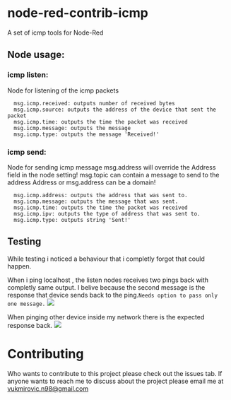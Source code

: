 # node-red-contrib-icmp
A set of icmp tools for Node-Red

## Node usage:
### icmp listen:
Node for listening of the icmp packets
```
  msg.icmp.received: outputs number of received bytes
  msg.icmp.source: outputs the address of the device that sent the packet
  msg.icmp.time: outputs the time the packet was received
  msg.icmp.message: outputs the message
  msg.icmp.type: outputs the message 'Received!'
```
### icmp send:
Node for sending icmp message
msg.address will override the Address field in the node setting! 
msg.topic can contain a message to send to the address
Address or msg.address can be a domain!
```
  msg.icmp.address: outputs the address that was sent to.
  msg.icmp.message: outputs the message that was sent.
  msg.icmp.time: outputs the time the packet was received
  msg.icmp.ipv: outputs the type of address that was sent to.
  msg.icmp.type: outputs string 'Sent!'
```

## Testing
While testing i noticed a behaviour that i completly forgot that could happen.

When i ping localhost , the listen nodes receives two pings back with completly same output.
I belive because the second message is the response that device sends back to the ping.```Needs option to pass only one message.```
![](https://user-images.githubusercontent.com/53474043/78057721-7b062180-7387-11ea-9960-0a05d01dd4e6.png)

When pinging other device inside my network there is the expected response back.
![](https://user-images.githubusercontent.com/53474043/78054120-ddf4ba00-7381-11ea-9f12-0c1f118a0a79.png)

# Contributing 
Who wants to contribute to this project please check out the issues tab.
If anyone wants to reach me to discuss about the project please email me at vukmirovic.n98@gmail.com

